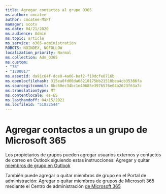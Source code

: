 ```yaml
---
title: Agregar contactos al grupo O365
ms.author: cmcatee
author: cmcatee-MSFT
manager: scotv
ms.date: 04/21/2020
ms.audience: Admin
ms.topic: article
ms.service: o365-administration
ROBOTS: NOINDEX, NOFOLLOW
localization_priority: Normal
ms.collection: Adm_O365
ms.custom:
- "78"
- "1200017"
ms.assetid: da91c64f-dce0-4a06-baf2-f19dcfe8716b
ms.openlocfilehash: 315ea0fd00da68210175bb21510bea4cb35386fa
ms.sourcegitcommit: 8bc60ec34bc1e40685e3976576e04a2623f63a7c
ms.translationtype: MT
ms.contentlocale: es-ES
ms.lasthandoff: 04/15/2021
ms.locfileid: "51822544"
---
```

# <a name="add-contacts-to-a-microsoft-365-group"></a>Agregar contactos a un grupo de Microsoft 365

Los propietarios de grupos pueden agregar usuarios externos y contactos de correo en Outlook siguiendo estas instrucciones: Agregar y quitar [miembros de grupo en Outlook](https://support.office.com/article/3b650f4a-5c9b-4f94-a1bb-0cca4b1091de?wt.mc_id=add_contacts_group.aspx)
  
También puede agregar o quitar miembros de grupo en el Portal de administración: Agregar o quitar miembros de grupos de Microsoft 365 mediante el Centro de administración [de Microsoft 365](https://docs.microsoft.com/microsoft-365/admin/create-groups/add-or-remove-members-from-groups)